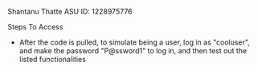 Shantanu Thatte
ASU ID: 1228975776

Steps To Access
- After the code is pulled, to simulate being a user, log in as "cooluser", and make the password "P@ssword1" to log in, and then test out the listed functionalities
